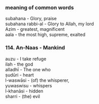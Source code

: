 ### meaning of common words    
subahana - Glory, praise    
subahana rabbi-al - Glory to Allah, my lord    
Azim - greatest, magnificent    
aala - the most high, supreme, exalted    

### 114. An-Naas - Mankind    
auzu - I take refuge    
ilah - the god    
alladhī - The one who    
ṣudūri - heart    
l-waswāsi - (of) the whisperer,    
yuwaswisu - whispers    
l-khanāsi - hidden    
sharri - (the) evil    
